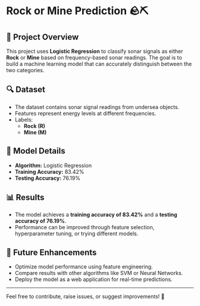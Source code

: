 # Rock or Mine Prediction 🪨⛏️  

## 📌 Project Overview  
This project uses **Logistic Regression** to classify sonar signals as either **Rock** or **Mine** based on frequency-based sonar readings. The goal is to build a machine learning model that can accurately distinguish between the two categories.  

## 🔍 Dataset  
- The dataset contains sonar signal readings from undersea objects.  
- Features represent energy levels at different frequencies.  
- Labels:  
  - **Rock (R)**
  - **Mine (M)**  

## 🚀 Model Details  
- **Algorithm:** Logistic Regression  
- **Training Accuracy:** 83.42%  
- **Testing Accuracy:** 76.19%  

## 📊 Results  
- The model achieves a **training accuracy of 83.42%** and a **testing accuracy of 76.19%**.  
- Performance can be improved through feature selection, hyperparameter tuning, or trying different models.  

## 📌 Future Enhancements  
- Optimize model performance using feature engineering.  
- Compare results with other algorithms like SVM or Neural Networks.  
- Deploy the model as a web application for real-time predictions.  

---

Feel free to contribute, raise issues, or suggest improvements! 🚀  

